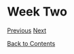 # Week Two


[Previous](https://github.com/Jason-MacDonald/WEB701-Journal/blob/master/week-one.md)                   [Next](https://github.com/Jason-MacDonald/WEB701-Journal/blob/master/week-three.md)

[Back to Contents](https://github.com/Jason-MacDonald/WEB701-Journal/blob/master/README.md)
